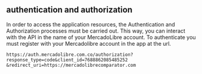 
## authentication and authorization

In order to access the application resources, the Authentication and Authorization processes must be carried out. This way, you can interact with the API in the name of your MercadoLibre account.
To authenticate you must register with your Mercadolibre account in the app at the url.

````https
https://auth.mercadolibre.com.co/authorization?response_type=code&client_id=7688862085485252
&redirect_uri=https://mercadolibrecomparator.com

````
